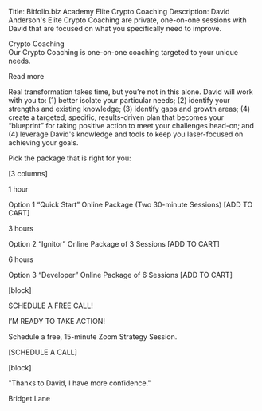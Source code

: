 Title: Bitfolio.biz Academy Elite Crypto Coaching
Description: David Anderson's Elite Crypto Coaching are private, one-on-one sessions with David that are focused on what you specifically need to improve.


Crypto Coaching  
Our Crypto Coaching is one-on-one coaching targeted to your unique needs. 

Read more

Real transformation takes time, but you’re not in this alone. David will work with you to: (1) better isolate your particular  needs; (2) identify your  strengths and existing knowledge; (3) identify gaps and growth areas; (4) create a targeted, specific, results-driven plan that becomes your “blueprint” for taking positive action to meet your challenges head-on; and (4) leverage David's knowledge and tools to keep you laser-focused on achieving your goals. 

Pick the package that is right for you:

[3 columns]

1 hour

Option 1
“Quick Start” Online Package (Two 30-minute Sessions)
[ADD TO CART]

3 hours

Option 2
“Ignitor” Online Package
of 3 Sessions
[ADD TO CART]

6 hours

Option 3
“Developer” Online Package of 6 Sessions
[ADD TO CART]

[block]

SCHEDULE A FREE CALL! 

I’M READY TO TAKE ACTION!

Schedule a free, 15-minute Zoom Strategy Session.

[SCHEDULE A CALL]

[block]

 "Thanks to David, I have more confidence."

Bridget Lane

